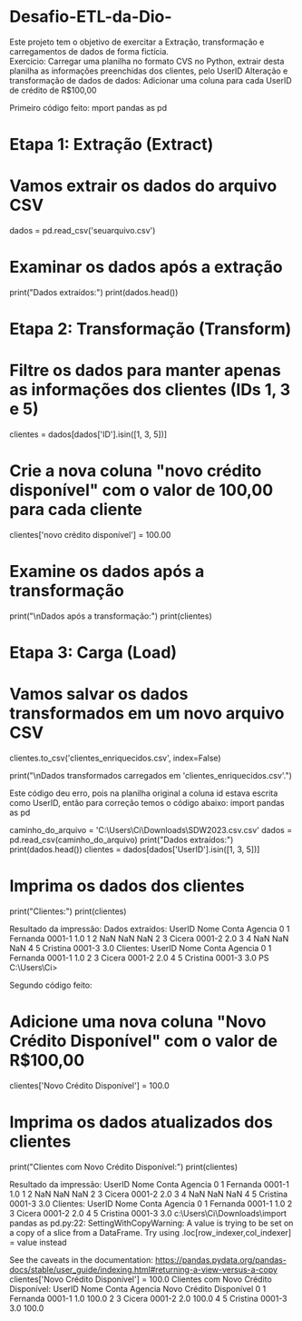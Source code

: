 # Desafio-ETL-da-Dio-
Este projeto tem o objetivo de exercitar a Extração, transformação e carregamentos de dados de forma fictícia.  
Exercicio: Carregar uma planilha no formato CVS no Python, extrair desta planilha as informações preenchidas dos clientes, pelo UserID
Alteração e transformação de dados de dados: Adicionar uma coluna para cada UserID de crédito de R$100,00 

Primeiro código feito: 
mport pandas as pd

# Etapa 1: Extração (Extract)
# Vamos extrair os dados do arquivo CSV
dados = pd.read_csv('seuarquivo.csv')

# Examinar os dados após a extração
print("Dados extraídos:")
print(dados.head())

# Etapa 2: Transformação (Transform)
# Filtre os dados para manter apenas as informações dos clientes (IDs 1, 3 e 5)
clientes = dados[dados['ID'].isin([1, 3, 5])]

# Crie a nova coluna "novo crédito disponível" com o valor de 100,00 para cada cliente
clientes['novo crédito disponível'] = 100.00

# Examine os dados após a transformação
print("\nDados após a transformação:")
print(clientes)

# Etapa 3: Carga (Load)
# Vamos salvar os dados transformados em um novo arquivo CSV
clientes.to_csv('clientes_enriquecidos.csv', index=False)

print("\nDados transformados carregados em 'clientes_enriquecidos.csv'.")

Este código deu erro, pois na planilha original a coluna id estava escrita como UserID, então para correção temos o código abaixo: 
import pandas as pd

caminho_do_arquivo = 'C:\\Users\\Ci\\Downloads\\SDW2023.csv.csv'
dados = pd.read_csv(caminho_do_arquivo)
print("Dados extraídos:")
print(dados.head())
clientes = dados[dados['UserID'].isin([1, 3, 5])]

# Imprima os dados dos clientes
print("Clientes:")
print(clientes)

Resultado da impressão: 
Dados extraídos:
   UserID      Nome    Conta  Agencia 
0       1   Fernanda  0001-1       1.0
1       2        NaN     NaN       NaN
2       3     Cicera  0001-2       2.0
3       4        NaN     NaN       NaN
4       5  Cristina   0001-3       3.0
Clientes:
   UserID      Nome    Conta  Agencia 
0       1   Fernanda  0001-1       1.0
2       3     Cicera  0001-2       2.0
4       5  Cristina   0001-3       3.0
PS C:\Users\Ci> 

Segundo código feito:
# Adicione uma nova coluna "Novo Crédito Disponível" com o valor de R$100,00
clientes['Novo Crédito Disponível'] = 100.0

# Imprima os dados atualizados dos clientes
print("Clientes com Novo Crédito Disponível:")
print(clientes)

Resultado da impressão:
 UserID      Nome    Conta  Agencia 
0       1   Fernanda  0001-1       1.0
1       2        NaN     NaN       NaN
2       3     Cicera  0001-2       2.0
3       4        NaN     NaN       NaN
4       5  Cristina   0001-3       3.0
Clientes:
   UserID      Nome    Conta  Agencia 
0       1   Fernanda  0001-1       1.0
2       3     Cicera  0001-2       2.0
4       5  Cristina   0001-3       3.0
c:\Users\Ci\Downloads\import pandas as pd.py:22: SettingWithCopyWarning: 
A value is trying to be set on a copy of a slice from a DataFrame.
Try using .loc[row_indexer,col_indexer] = value instead

See the caveats in the documentation: https://pandas.pydata.org/pandas-docs/stable/user_guide/indexing.html#returning-a-view-versus-a-copy
  clientes['Novo Crédito Disponível'] = 100.0
Clientes com Novo Crédito Disponível:
   UserID      Nome    Conta  Agencia   Novo Crédito Disponível
0       1   Fernanda  0001-1       1.0                    100.0
2       3     Cicera  0001-2       2.0                    100.0
4       5  Cristina   0001-3       3.0                    100.0


